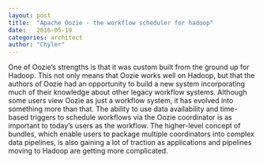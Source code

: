```yaml
---
layout: post
title:  "Apache Oozie - the workflow scheduler for hadoop"
date:   2016-05-19
categories: architect
author: "Chyler"
---
```


One of Oozie’s strengths is that it was custom built from the ground up for Hadoop. This not only means that Oozie works well on Hadoop, but that the authors of Oozie had an opportunity to build a new system incorporating much of their knowledge about other legacy workflow systems. Although some users view Oozie as just a workflow system, it has evolved into something more than that. The ability to use data availability and time-based triggers to schedule workflows via the Oozie coordinator is as important to today’s users as the workflow. The higher-level concept of bundles, which enable users to package multiple coordinators into complex data pipelines, is also gaining a lot of traction as applications and pipelines moving to Hadoop are getting more complicated.


